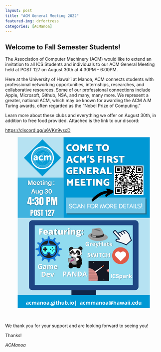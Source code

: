 ```yaml
---
layout: post
title: "ACM General Meeting 2022"
featured-img: drfortress
categories: [ACManoa]
---
```


## Welcome to Fall Semester Students! 

The Association of Computer Machinery (ACM) would like to extend an invitation to all ICS Students and individuals to our ACM General Meeting held at POST 127 on August 30th at 4:30PM - 6:00PM.

Here at the University of Hawaiʻi at Manoa, ACM connects students with professional networking opportunities, internships, researches, and collaborative resources. Some of our professional connections include Apple, Microsoft, Github, NSA, and many, many more.
We represent a greater, national ACM, which may be known for awarding the ACM A.M Turing awards,  often regarded as the “Nobel Prize of Computing.”

Learn more about these clubs and everything we offer on August 30th, in addition to free food provided.
Attached is the link to our discord:

https://discord.gg/u6VKn9yscD

<center>
	<figure class="full">
	    <img src="/assets/img/posts/First-Meeting.png" data-featherlight data-featherlight-target-attr="src">
	</figure>
</center>

<br>

We thank you for your support and are looking forward to seeing you!

Thanks!

_ACManoa_

<style>
	.row {
	  display: flex;
	  flex-wrap: wrap;
	  padding: 0 4px;
	}

	/* Create four equal columns that sits next to each other */
	.column {
	  flex: 100%;
	  max-width: 50%;
	  padding: 0 4px;
	}

	.column img {
	  margin-top: 8px;
	  vertical-align: middle;
	  cursor: pointer;
	}

	/* Responsive layout - makes a two column-layout instead of four columns */
	@media screen and (max-width: 800px) {
	  .column {
	    flex: 50%;
	    max-width: 50%;
	  }
	}

	/* Responsive layout - makes the two columns stack on top of each other instead of next to each other */
	@media screen and (max-width: 600px) {
	  .column {
	    flex: 100%;
	    max-width: 100%;
	  }
	}
</style>

<link href="//cdn.rawgit.com/noelboss/featherlight/1.7.13/release/featherlight.min.css" type="text/css" rel="stylesheet" />
<script src="//code.jquery.com/jquery-latest.js"></script>
<script src="//cdn.rawgit.com/noelboss/featherlight/1.7.13/release/featherlight.min.js" type="text/javascript" charset="utf-8"></script>
<style>
